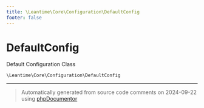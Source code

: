 ```yaml
---
title: \Leantime\Core\Configuration\DefaultConfig
footer: false
---
```


# DefaultConfig

Default Configuration Class


`\Leantime\Core\Configuration\DefaultConfig`






---
> Automatically generated from source code comments on 2024-09-22 using [phpDocumentor](http://www.phpdoc.org/)
